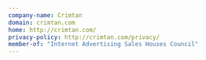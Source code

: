 ```yaml
---
company-name: Crimtan
domain: crimtan.com
home: http://crimtan.com/
privacy-policy: http://crimtan.com/privacy/
member-of: "Internet Advertising Sales Houses Council"
---
```




